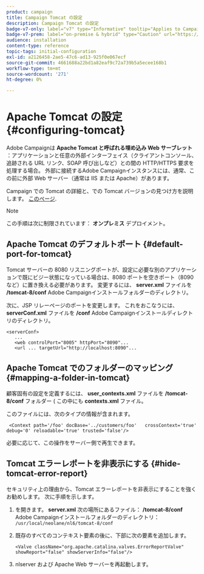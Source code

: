 ```yaml
---
product: campaign
title: Campaign Tomcat の設定
description: Campaign Tomcat の設定
badge-v7-only: label="v7" type="Informative" tooltip="Applies to Campaign Classic v7 only"
badge-v7-prem: label="on-premise & hybrid" type="Caution" url="https://experienceleague.adobe.com/docs/campaign-classic/using/installing-campaign-classic/architecture-and-hosting-models/hosting-models-lp/hosting-models.html" tooltip="Applies to on-premise and hybrid deployments only"
audience: installation
content-type: reference
topic-tags: initial-configuration
exl-id: a2126458-2ae5-47c6-ad13-925f0e067ecf
source-git-commit: 4661688a22bd1a82eaf9c72a739b5a5ecee168b1
workflow-type: tm+mt
source-wordcount: '271'
ht-degree: 0%

---
```


# Apache Tomcat の設定 {#configuring-tomcat}



Adobe Campaignは **Apache Tomcat と呼ばれる埋め込み Web サーブレット** ：アプリケーションと任意の外部インターフェイス（クライアントコンソール、追跡される URL リンク、SOAP 呼び出しなど）との間の HTTP/HTTPS 要求を処理する場合。 外部に接続するAdobe Campaignインスタンスには、通常、この前に外部 Web サーバー（通常は IIS または Apache）があります。

Campaign での Tomcat の詳細と、での Tomcat バージョンの見つけ方を説明します。 [このページ](../../production/using/locate-tomcat-version.md).

>[!NOTE]
>
>この手順は次に制限されています： **オンプレミス** デプロイメント。
>

## Apache Tomcat のデフォルトポート {#default-port-for-tomcat}

Tomcat サーバーの 8080 リスニングポートが、設定に必要な別のアプリケーションで既にビジー状態になっている場合は、8080 ポートを空きポート（8090 など）に置き換える必要があります。 変更するには、 **server.xml** ファイルを **/tomcat-8/conf** Adobe Campaignインストールフォルダーのディレクトリ。

次に、JSP リレーページのポートを変更します。 これをおこなうには、 **serverConf.xml** ファイルを **/conf** Adobe Campaignインストールディレクトリのディレクトリ。

```
<serverConf>
   ...
   <web controlPort="8005" httpPort="8090"...
   <url ... targetUrl="http://localhost:8090"...
```

## Apache Tomcat でのフォルダーのマッピング {#mapping-a-folder-in-tomcat}

顧客固有の設定を定義するには、 **user_contexts.xml** ファイルを **/tomcat-8/conf** フォルダー ( この中にも **contexts.xml** ファイル。

このファイルには、次のタイプの情報が含まれます。

```
 <Context path='/foo' docBase='../customers/foo'   crossContext='true' debug='0' reloadable='true' trusted='false'/>
```

必要に応じて、この操作をサーバー側で再生できます。

## Tomcat エラーレポートを非表示にする {#hide-tomcat-error-report}

セキュリティ上の理由から、Tomcat エラーレポートを非表示にすることを強くお勧めします。 次に手順を示します。

1. を開きます。 **server.xml** 次の場所にあるファイル： **/tomcat-8/conf** Adobe Campaignインストールフォルダーのディレクトリ：  `/usr/local/neolane/nl6/tomcat-8/conf`
1. 既存のすべてのコンテキスト要素の後に、下部に次の要素を追加します。

   ```
   <Valve className="org.apache.catalina.valves.ErrorReportValve" showReport="false" showServerInfo="false"/>
   ```

1. nlserver および Apache Web サーバーを再起動します。

